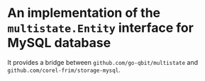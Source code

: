# An implementation of the `multistate.Entity` interface for MySQL database

It provides a bridge between `github.com/go-qbit/multistate` and `github.com/corel-frim/storage-mysql`.  